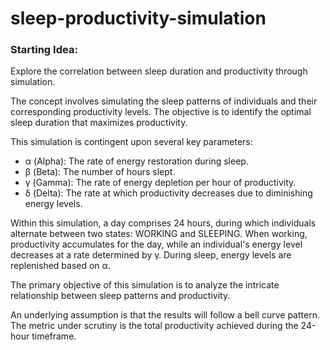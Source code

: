 # sleep-productivity-simulation


### Starting Idea:

Explore the correlation between sleep duration and productivity through simulation.

The concept involves simulating the sleep patterns of individuals and their corresponding productivity levels. The objective is to identify the optimal sleep duration that maximizes productivity.

This simulation is contingent upon several key parameters:

* α (Alpha): The rate of energy restoration during sleep.
* β (Beta): The number of hours slept.
* γ (Gamma): The rate of energy depletion per hour of productivity.
* δ (Delta): The rate at which productivity decreases due to diminishing energy levels.

Within this simulation, a day comprises 24 hours, during which individuals alternate between two states: WORKING and SLEEPING. When working, productivity accumulates for the day, while an individual's energy level decreases at a rate determined by γ. During sleep, energy levels are replenished based on α.

The primary objective of this simulation is to analyze the intricate relationship between sleep patterns and productivity.

An underlying assumption is that the results will follow a bell curve pattern. The metric under scrutiny is the total productivity achieved during the 24-hour timeframe.